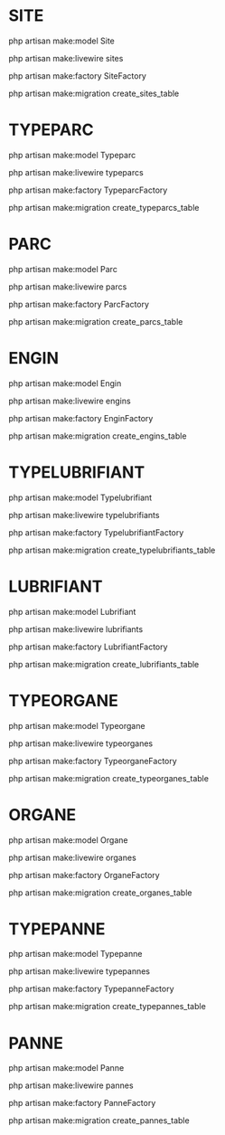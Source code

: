 # SITE

php artisan make:model Site

php artisan make:livewire sites

php artisan make:factory SiteFactory

php artisan make:migration create_sites_table

# TYPEPARC

php artisan make:model Typeparc

php artisan make:livewire typeparcs

php artisan make:factory TypeparcFactory

php artisan make:migration create_typeparcs_table

# PARC

php artisan make:model Parc

php artisan make:livewire parcs

php artisan make:factory ParcFactory

php artisan make:migration create_parcs_table

# ENGIN

php artisan make:model Engin

php artisan make:livewire engins

php artisan make:factory EnginFactory

php artisan make:migration create_engins_table

# TYPELUBRIFIANT

php artisan make:model Typelubrifiant

php artisan make:livewire typelubrifiants

php artisan make:factory TypelubrifiantFactory

php artisan make:migration create_typelubrifiants_table

# LUBRIFIANT

php artisan make:model Lubrifiant

php artisan make:livewire lubrifiants

php artisan make:factory LubrifiantFactory

php artisan make:migration create_lubrifiants_table

# TYPEORGANE

php artisan make:model Typeorgane

php artisan make:livewire typeorganes

php artisan make:factory TypeorganeFactory

php artisan make:migration create_typeorganes_table

# ORGANE

php artisan make:model Organe

php artisan make:livewire organes

php artisan make:factory OrganeFactory

php artisan make:migration create_organes_table

# TYPEPANNE

php artisan make:model Typepanne

php artisan make:livewire typepannes

php artisan make:factory TypepanneFactory

php artisan make:migration create_typepannes_table

# PANNE

php artisan make:model Panne

php artisan make:livewire pannes

php artisan make:factory PanneFactory

php artisan make:migration create_pannes_table
